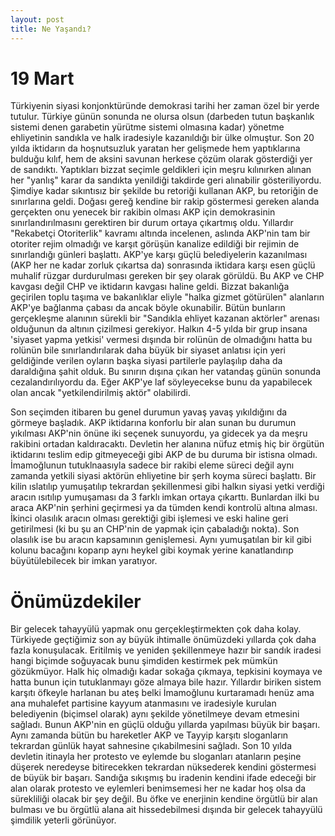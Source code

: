 ```yaml
---
layout: post
title: Ne Yaşandı?
---
```


# 19 Mart

Türkiyenin siyasi konjonktüründe demokrasi tarihi her zaman özel bir yerde tutulur. Türkiye günün sonunda ne olursa olsun (darbeden tutun başkanlık sistemi denen garabetin yürütme sistemi olmasına kadar) yönetme ehliyetinin sandıkla ve halk iradesiyle kazanıldığı bir ülke olmuştur. 
Son 20 yılda iktidarın da hoşnutsuzluk yaratan her gelişmede hem yaptıklarına bulduğu kılıf, hem de aksini savunan herkese çözüm olarak gösterdiği yer de sandıktı. Yaptıkları bizzat seçimle geldikleri için meşru kılınırken alınan her "yanlış" karar da sandıkta yenildiği takdirde geri alınabilir gösteriliyordu.
Şimdiye kadar sıkıntısız bir şekilde bu retoriği kullanan AKP, bu retoriğin de sınırlarına geldi. Doğası gereğ kendine bir rakip göstermesi gereken alanda gerçekten onu yenecek bir rakibin olması AKP için demokrasinin sınırlandırılmasını gerektiren bir durum ortaya çıkartmış oldu. Yıllardır "Rekabetçi Otoriterlik" kavramı altında incelenen, aslında AKP'nin tam bir otoriter rejim olmadığı ve karşıt görüşün kanalize edildiği bir rejimin de sınırlandığı günleri başlattı.
AKP'ye karşı güçlü belediyelerin kazanılması (AKP her ne kadar zorluk çıkartsa da) sonrasında iktidara karşı esen güçlü muhalif rüzgar durdurulması gereken bir şey olarak görüldü. Bu AKP ve CHP kavgası değil CHP ve iktidarın kavgası haline geldi. Bizzat bakanlığa geçirilen toplu taşıma ve bakanlıklar eliyle "halka gizmet götürülen" alanların AKP'ye bağlanma çabası da ancak böyle okunabilir.
Bütün bunların gerçekleşme alanının sürekli bir "Sandıkla ehliyet kazanan aktörler" arenası olduğunun da altının çizilmesi gerekiyor. Halkın 4-5 yılda bir grup insana 'siyaset yapma yetkisi' vermesi dışında bir rolünün de olmadığını hatta bu rolünün bile sınırlandırılarak daha büyük bir siyaset anlatısı için yeri geldiğinde verilen oyların başka siyasi partilerle paylaşılıp daha da daraldığına şahit olduk. 
Bu sınırın dışına çıkan her vatandaş günün sonunda cezalandırılıyordu da. Eğer AKP'ye laf söyleyecekse bunu da yapabilecek olan ancak "yetkilendirilmiş aktör" olabilirdi.

Son seçimden itibaren bu genel durumun yavaş yavaş yıkıldığını da görmeye başladık. AKP iktidarına konforlu bir alan sunan bu durumun yıkılması AKP'nin önüne iki seçenek sunuyordu, ya gidecek ya da meşru rakibini ortadan kaldıracaktı.
Devletin her alanına nüfuz etmiş hiç bir örgütün iktidarını teslim edip gitmeyeceği gibi AKP de bu duruma bir istisna olmadı. İmamoğlunun tutuklnaasıyla sadece bir rakibi eleme süreci değil aynı zamanda yetkili siyasi aktörün ehliyetine bir şerh koyma süreci başlattı.
Bir kilin ıslatılıp yumuşatılıp tekrardan şekillenmesi gibi halkın siyasi yetki verdiği aracın ısıtılıp yumuşaması da 3 farklı imkan ortaya çıkarttı. Bunlardan ilki bu araca AKP'nin şerhini geçirmesi ya da tümden kendi kontrolü altına alması. İkinci olasılık aracın olması gerektiği gibi işlemesi ve eski haline geri getirilmesi (ki bu şu an CHP'nin de yapmak için çabaladığı nokta). Son olasılık ise bu aracın kapsamının genişlemesi. Aynı yumuşatılan bir kil gibi kolunu bacağını koparıp aynı heykel gibi koymak yerine kanatlandırıp büyütülebilecek bir imkan yaratıyor.

# Önümüzdekiler
Bir gelecek tahayyülü yapmak onu gerçekleştirmekten çok daha kolay. Türkiyede geçtiğimiz son ay büyük ihtimalle önümüzdeki yıllarda çok daha fazla konuşulacak. Eritilmiş ve yeniden şekillenmeye hazır bir sandık iradesi hangi biçimde soğuyacak bunu şimdiden kestirmek pek mümkün gözükmüyor. Halk hiç olmadığı kadar sokağa çıkmaya, tepkisini koymaya ve hatta bunun için tutuklanmayı göze almaya bile hazır. Yıllardır biriken sistem karşıtı öfkeyle harlanan bu ateş belki İmamoğlunu kurtaramadı henüz ama ana muhalefet partisine kayyum atanmasını ve iradesiyle kurulan belediyenin (biçimsel olarak) aynı şekilde yönetilmeye devam etmesini sağladı. Bunun AKP'nin en güçlü olduğu yıllarda yapılması büyük bir başarı. 
Aynı zamanda bütün bu hareketler AKP ve Tayyip karşıtı sloganların tekrardan günlük hayat sahnesine çıkabilmesini sağladı. Son 10 yılda devletin itinayla her protesto ve eylemde bu sloganları atanların peşine düşerek neredeyse bitirecekken tekrardan nüksederek kendini göstermesi de büyük bir başarı. 
Sandığa sıkışmış bu iradenin kendini ifade edeceği bir alan olarak protesto ve eylemleri benimsemesi her ne kadar hoş olsa da sürekliliği olacak bir şey değil. Bu öfke ve enerjinin kendine örgütlü bir alan bulması ve bu örgütlü alana ait hissedebilmesi dışında bir gelecek tahayyülü şimdilik yeterli görünüyor.

